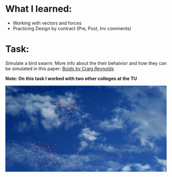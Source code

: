 # What I learned:
* Working with vectors and forces
* Practicing Design by contract (Pre, Post, Inv comments)

# Task:
Simulate a bird swarm.
More info about the their behaivior and how they can be simulated in this paper: [Boids by Craig Reynolds](https://www.red3d.com/cwr/boids/index.html)

**Note: On this task I worked with two other colleges at the TU**

![](swarm.png)

